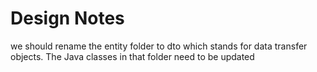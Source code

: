 # Design Notes

we should rename the entity folder to dto
which stands for data transfer objects.
The Java classes in that folder need to be updated
